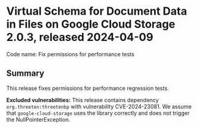 # Virtual Schema for Document Data in Files on Google Cloud Storage 2.0.3, released 2024-04-09

Code name: Fix permissions for performance tests

## Summary

This release fixes permissions for performance regression tests.

**Excluded vulnerabilities:** This release contains dependency `org.threeten:threetenbp` with vulnerability CVE-2024-23081. We assume that `google-cloud-storage` uses the library correctly and does not trigger the NullPointerException.
